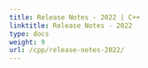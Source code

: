 ```yaml
---
title: Release Notes - 2022 | C++
linktitle: Release Notes - 2022
type: docs
weight: 9
url: /cpp/release-notes-2022/
---
```


